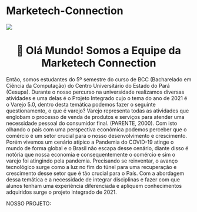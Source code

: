 # Marketech-Connection
<img src="https://cdn.discordapp.com/attachments/810626762198876180/821531267769172048/4875921119_a1285f53-460b-4f4e-ad24-42ee6175258e.png"> 

<h1 align="center">
    👋 Olá Mundo! Somos a Equipe da Marketech Connection
</h1>
  
   Então, somos estudantes do 5º semestre do curso de BCC (Bacharelado em Ciência da Computação) do Centro Universitário do Estado do Pará (Cesupa). Durante o nosso percurso na universidade realizamos diversas atividades e uma delas é o Projeto Integrado cujo o tema do ano de 2021 é o Varejo 5.0, dentro desta temática podemos fazer o seguinte questionamento, o que é varejo? Varejo representa todas as atividades que englobam o processo de venda de produtos e serviços para atender uma necessidade pessoal do consumidor final. (PARENTE, 2000).
   Com isto olhando o país com uma perspectiva econômica podemos perceber que o comércio é um setor crucial para o nosso desenvolvimento e crescimento. Porém vivemos um cenário atípico a Pandemia do COVID-19 atinge o mundo de forma global e o Brasil não escapa desse cenário, diante disso é notória que nossa economia e consequentemente o comércio e sim o varejo foi atingindo pela pandemia. Precisando se reinventar, o avanço tecnológico surge como a luz no fim do túnel para uma recuperação e crescimento desse setor que é tão crucial para o País.
   Com a abordagem dessa temática e a necessidade de integrar disciplinas e fazer com que alunos tenham uma experiência diferenciada e apliquem conhecimentos adquiridos surge o projeto integrado de 2021.
   
   NOSSO PROJETO:
   
